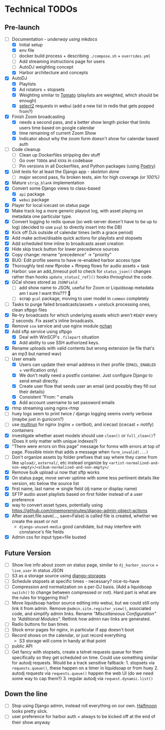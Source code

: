# Technical TODOs

## Pre-launch

- [ ] Documentation - _underway using mkdocs_
    - [x] Initial setup
    - [x] env file
    - [ ] docker build process + describing `./compose.sh` + `overrides.yml`
    - [ ] Add streaming instructions page for users
    - [ ] AutoDJ weighting concept
    - [x] Harbor architecture and concepts
- [x] AutoDJ
    - [x] Playlists
    - [x] Ad rotators + stopsets
    - [x] Weighting similar to [Tomato](https://github.com/dtcooper/tomato) (playlists are weighted,
      which should be enough)
    - [x] [select2](https://django-easy-select2.readthedocs.io/) requests in webui (add a new list in
        redis that gets popped from?)
- [x] Finish Zoom broadcasting
    - [x] needs a second pass, and a better show length picker that limits users time based on google calendar
    - [x] time remaining of current Zoom Show
    - [x] Indicator about why the zoom form doesn't show for calendar based auth
- [ ] Code cleanup
    - [ ] Clean up Dockerfiles stripping dev stuff
    - [ ] Go over `TODO`s and `XXX`s in codebase
    - [ ] Pin versions in all Dockerfiles, and Python packages (using [Poetry](https://python-poetry.org/))
- [x] Unit tests for at least the Django app - _skeleton done_
    - [ ] major second pass, fix broken tests, aim for high coverage _(or 100%)_
- [x] Mature `strip_blank` implementation
- [x] Convert some Django views to class-based
    - [x] `api` package
    - [x] `webui` package
- [x] Player for local icecast on status page
- [x] Make track log a more generic playout log, with asset playing on metadata one
    particular type.
- [x] Convert logging to redis queue (so web server doesn't have to be up to log)
    (decided to use `psql` to directly insert into the DB)
- [x] Kick off DJs outside of calendar times (with a grace period)
- [x] Add make active/disable quick actions for playlists and stopsets
- [x] Add scheduled time inline to broadcasts asset creation
- [x] Hide skip track button for lower precedence sources
- [x] Copy change: rename "precedence" -> "priority"
- [x] BUG: Edit profile seems to have re-enabled harbor access type
- [x] Thoroughly test new ffprobe + ffmpeg flows for audio assets + task
- [x] Harbor: use an add_timeout poll to check for `status_json()` changes rather than
    hooks `update_status[_ref]()` hooks throughout the code.
- [x] GCal shows stored as `JSONField`
    - [ ] add show name to JSON, useful for Zoom or Liquidsoap metadata am I sure I want this??? :tongue:
    - [ ] scrap `gcal` package, moving to user model in `common` completely
- [ ] Tasks to purge failed broadcasts/assets + unstuck processing ones, clean sftpgo files
- [x] Re-try broadcasts for which underlying assets which aren't `READY` every 2 seconds.
    Fix asset's inline broadcasts.
- [x] Remove `sse` service and use nginx module [nchan](https://nchan.io/)
- [x] Add sftp service using sftpgo
    - [x] Deal with WinSCP's `.filepart` situation
    - [x] Add ability to use SSH authorized keys.
- [x] Rename uploads with valid contents but wrong extension (ie file that's an mp3 but named wav)
- [ ] User emails
    - [x] Users can update their email address in their profile (`EMAIL_ENABLED` + verification only)
    - [x] We don't really need a postfix container. Just configure Django to send email directly.
    - [x] Create user flow that sends user an email (and possibly they fill out their details)
    - [x] Consistent "From: " emails
    - [x] Add account username to set password emails
- [x] rtmp streaming using nginx-rtmp
- [ ] huey logs seem to print twice / django logging seems overly verbose (maybe just in gunicorn?)
- [ ] use [multirun](https://github.com/nicolas-van/multirun) for nginx (nginx + certbot),
    and icecast (icecast + notify) containers
- [x] investigate whether asset models should use `clean()` or `full_clean()`?
    (Does it only matter with unique indexes?)
- [x] "There were errors on this page" message for forms with errors at top of page. Possible mixin
    that adds a message when `form_invalid(...)`
- [ ] Don't organize assets by folder prefixes that say where they came from like `upload/`, `external/`, etc
    instead organize by `<artist-normalized-and-non-empty>/<album-normalized-and-non-empty>/`
- [x] Remove bulk upload ui now that sftp works
- [x] On status page, move server uptime with some less pertinent details like version, etc below the source list
- [x] first name, last name => single field (dj name or display name)
- [x] SFTP audio asset playlists based on first folder instead of a user preference
- [x] way to convert asset types, potentially using https://github.com/ninemoreminutes/django-admin-object-actions
- [x] After asset.file.save(..., save=False) is called file is created, whether we create the asset or not
    - `django-unused-media` good candidate, but may interfere with constance's file fields
- [x] Admin css for input type=file busted

## Future Version

- [ ] Show live info about zoom on status page, similar to `dj_harbor_source` + `live_user` in status JSON
- [ ] S3 as a storage source using [django-storages](https://django-storages.readthedocs.io/)
- [ ] Schedule stopsets at specific times - necessary? nice-to-have
- [ ] Compression and normalization on a per-DJ basis. (Add a liquidsoap `switch()` to
    change between compressed or not). Hard part is what are the rules for triggering this?
- [ ] Move liquidsoap harbor source editing into webui, but we could still only link it from admin.
    Remove `@admin.site.register_view()`, associated code, and simplify admin links.
    Rename _"Miscellaneous Configuration"_ to _"Additional Modules"._ Rethink how admin nav links are generated.
- [ ] Radio buttons for ban times
- [ ] Stock error pages for nginx, in particular if app doesn't boot
- [ ] Record shows on the calendar, or just record everything
    - S3 storage will come in handy at that point
- [ ] public API
- [ ] Get fancy with stopsets, create a telnet requests queue for them specifically so they get
    scheduled on time. Could use something similar for autodj requests. Would be a track sensitive fallback:
        1. stopsets via `requests.queue()`, these happen on a timer in liquidsoap or from huey
        2. autodj requests via `requests.queue()` happen the web UI (do we need some way to cap them?)
        3. regular autodj via `request.dynamic.list()`

## Down the line

- [ ] Stop using Django admin, instead roll everything on our own.
    [Halfmoon](https://gethalfmoon.com) looks pretty slick.
- [ ] user preference for harbor auth = always to be kicked off at the end of their show anyway
